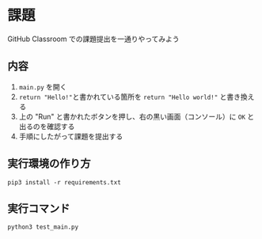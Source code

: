 # 課題
GitHub Classroom での課題提出を一通りやってみよう

## 内容

1. `main.py` を開く
1. `return "Hello!"`と書かれている箇所を `return "Hello world!"` と書き換える
1. 上の "Run" と書かれたボタンを押し、右の黒い画面（コンソール）に `OK` と出るのを確認する
1. 手順にしたがって課題を提出する

## 実行環境の作り方
`pip3 install -r requirements.txt`

## 実行コマンド
`python3 test_main.py`
